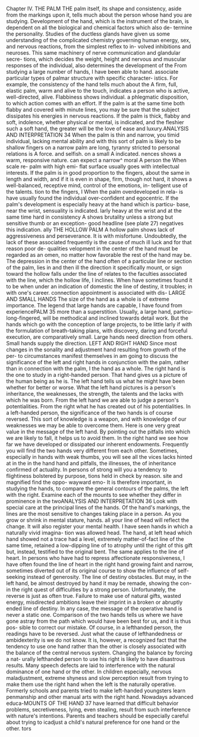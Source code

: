 Chapter IV.
THE PALM
THE palm
itself, its shape and consistency, aside from the markings
upon it, tells much about the person whose hand you are studying.
Development of the hand, which is the instrument of the brain, is
dependent on all the biological and chemical factors which also de-
termine the personality. Studies of the ductless glands have given us
some understanding of the complicated chemistry governing human
energy, sex, and nervous reactions, from the simplest reflex to in-
volved inhibitions and neuroses.
This same machinery of nerve communication and glandular secre-
tions, which decides the weight, height and nervous and muscular
responses of the individual, also determines the development of the
From studying a large number of hands, I have been able to
hand.
associate particular types of
palmar structure with
specific character-
istics.
For example, the consistency of the hand tells much about the
A firm, full, elastic palm, warm and alive to the touch,
indicates a person who is active, well-directed, alive. Flabbiness shows
individual.
a phlegmatic disposition, to which action comes with an effort. If
the palm is at the same time both flabby and covered with minute
lines, you may be sure that the subject dissipates his energies in
nervous reactions. If the palm is thick, flabby and soft, indolence,
whether physical or mental, is indicated, and the fleshier such a soft
hand, the greater will be the love of ease and luxury.ANALYSIS AND INTERPRETATION
34
When the palm is thin and narrow, you
timid individual, lacking mental ability and
with this sort of palm is likely to be shallow
fingers on a narrow palm are long, tyranny
stricted to personal relations
is
A
force.
and selfish.
on a small
A
indicated.
nences shows a warm, responsive nature.
can expect a narrow^
moral
A
person
the
When
scale
re-
palm with high emi-
flat
surface usually goes
with intellectual interests.
If the palm is in good proportion to the fingers, about the same in
length and width, and if it is even in shape, firm, though not hard, it
shows a well-balanced, receptive mind, control of the emotions, in-
telligent use of the talents.
tion to the fingers, I
When
the
palm
overdeveloped in rela-
is
have usually found the individual over-confident
and
egocentric. If the palm's development is especially heavy at the
hand which is particu-
base, near the wrist, sensuality is indicated.
larly heavy at the wrist and at the same time hard in consistency
A
shows brutality unless a strong but sensitive thumb or an exception-
good headline (see plate 27) negatives this indication.
ally
THE HOLLOW PALM
A hollow palm
shows lack of aggressiveness and perseverance. It is
with misfortune. Undoubtedly, the lack of these
associated
frequently
is
the
cause
of much ill luck and for that reason poor de-
qualities
velopment in the center of the hand must be regarded as an
omen, no matter how favorable the rest of the hand may be.
The
depression in the center of the hand often
of a particular line or section of the palm,
lies in
and then
ill
the direction
it
specifically
mount, or sign toward
the hollow falls under the line of
relates to the faculties associated with the line,
which the hollow
life,
I
inclines.
When
have sometimes found
it
to be
when under
an indication of domestic
the line of destiny, it
troubles;
in
with one's career.
connection
appointment
is
associated with dis-
LARGE AND SMALL HANDS
The
size of the
hand
as a whole
is
of extreme importance.
The
legend that large hands are capable, I have found from experiencePALM
35
more than a superstition. Usually, a large hand, particu-
long-fingered, will be methodical and inclined towards detail
work. But the hands which go with the conception of large projects,
to be little
larly
if
with the formulation of breath-taking plans, with discovery, daring
and forceful execution, are comparatively small. Large hands need
direction from others. Small hands supply the direction.
LEFT AND RIGHT HAND
Since most changes in the
sonality
and adjustment
hand
resulting from
growth of the per-
to circumstances manifest
themselves in
am
going to discuss the significance of the left and right
hands in conjunction with the palm, rather than in connection with
the palm, I
the hand as a whole.
The right hand is the one to study in a right-handed person. That
hand gives us a picture of the human being as he is. The left hand
tells us what he might have been
whether for better or worse. What
the left hand pictures is a person's inheritance, the weaknesses, the
strength, the talents and the lacks with which he was born. From
the left hand we are able to judge a person's potentialities. From the
right what he has created out of his potentialities. In a left-handed
person, the significance of the two hands is of course reversed.
This sort of knowledge is a weapon, and with knowledge of our
weaknesses we may be able to overcome them. Here is one very great
value in the message of the left hand. By pointing out the pitfalls
into which we are likely to fall, it helps us to avoid them.
In the right hand we see how far we have developed or dissipated
our inherent endowments. Frequently you will find the two hands
very different from each other. Sometimes, especially in hands with
weak thumbs, you
will see all the vices
lacks hinted at in the
in the
hand
hand
and
pitfalls,
the illnesses, the
of inheritance confirmed
of actuality. In persons of strong will
you
a tendency to flightiness bolstered by purpose,
tions held in check by reason.
site
and magnified
find the oppo-
wayward emo-
It is therefore important, in studying the hands, to compare the
general contours of the palms, the left with the right. Examine each
of the
mounts
to see
whether they
differ in
prominence
in the
twoANALYSIS AND INTERPRETATION
36
Look with special care at the principal lines of the hands. Of
the hand's markings, the lines are the most sensitive to changes
taking place in a person. As you grow or shrink in mental stature,
hands.
all
your line of head will reflect the change. It will also register your
mental health. I have seen hands in which a naturally vivid imagina-
tion
was allowed
head.
The
hand, at
left
head which
hand showed not a trace
had a level, extremely matter-of-fact line of
the same time, retained a low-dipping line of
to atrophy until the right
of this gift but, instead,
testified to the original bent.
The same
applies to the line of heart. In persons
who have had
to
repress affectionate responsiveness, I have often found the line of
heart in the right hand growing faint and narrow, sometimes diverted
out of
its original
course to show the influence of self-seeking instead
of generosity.
The
line of destiny
obstacles.
But
may, in the left hand, be almost destroyed by
hand it may be remade, showing the con-
in the right
quest of difficulties by a strong person. Unfortunately, the reverse is
just as often true. Failure to make use of natural gifts, wasted energy,
misdirected ambitions leave their imprint in a broken or abruptly
ended
line of destiny.
In any case, the message of the operative hand is never a static
one. Comparison of the two hands tells us where we have gone astray
from the path which would have been best for us, and it is thus pos-
sible to correct
our mistake.
Of
course, in a lefthanded person, the readings have to be reversed.
Just what the cause of lefthandedness or ambidexterity is we do not
know. It is, however, a recognized fact that the tendency to use one
hand rather than the other
is
closely associated with the balance of
the central nervous system. Changing the balance by forcing a nat-
urally lefthanded person to use his right is likely to have disastrous
results.
Many
speech defects are laid to interference with the natural
dominance of one hand or the other.
In children especially, nervous maladjustment, extreme shyness
and slow perception result from trying to make them use the right
hand when the left is the naturally operative. Formerly schools and
parents tried to make left-handed youngsters learn penmanship and
other manual arts with the right hand. Nowadays advanced educa-MOUNTS OF THE HAND
37
have learned that difficult behavior problems, secretiveness, lying,
even stealing, result from such interference with nature's intentions.
Parents and teachers should be especially careful about trying to
icadjust a child's natural preference for one hand or the other.
tors
